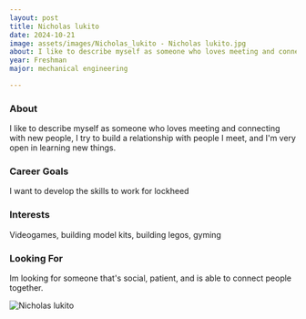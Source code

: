 ```yaml
---
layout: post
title: Nicholas lukito 
date: 2024-10-21
image: assets/images/Nicholas_lukito - Nicholas lukito.jpg
about: I like to describe myself as someone who loves meeting and connecting with new people, I try to build a relationship with people I meet, and I'm very open in learning new things.
year: Freshman
major: mechanical engineering 

---
```


### About

I like to describe myself as someone who loves meeting and connecting with new people, I try to build a relationship with people I meet, and I'm very open in learning new things.

### Career Goals

I want to develop the skills to work for lockheed

### Interests

Videogames, building model kits, building legos, gyming

### Looking For

Im looking for someone that's social, patient, and is able to connect people together.

<div class="text-center my-5">
    <img src="https://sase-drexel.github.io/mentorship-2024/assets/images/Nicholas_lukito - Nicholas lukito.jpg" alt="Nicholas lukito" class="rounded post-img" />
</div>
